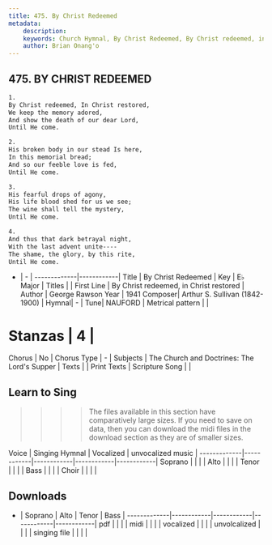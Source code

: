 ```yaml
---
title: 475. By Christ Redeemed
metadata:
    description: 
    keywords: Church Hymnal, By Christ Redeemed, By Christ redeemed, in Christ restored, 
    author: Brian Onang'o
---
```



## 475. BY CHRIST REDEEMED

```txt
1.
By Christ redeemed, In Christ restored,
We keep the memory adored,
And show the death of our dear Lord,
Until He come.

2.
His broken body in our stead Is here,
In this memorial bread;
And so our feeble love is fed,
Until He come.

3.
His fearful drops of agony,
His life blood shed for us we see;
The wine shall tell the mystery,
Until He come.

4.
And thus that dark betrayal night,
With the last advent unite----
The shame, the glory, by this rite,
Until He come.
```

- |   -  |
-------------|------------|
Title | By Christ Redeemed |
Key | E♭ Major |
Titles |  |
First Line | By Christ redeemed, in Christ restored |
Author | George Rawson
Year | 1941
Composer| Arthur S. Sullivan (1842-1900) |
Hymnal|  - |
Tune| NAUFORD |
Metrical pattern | |
# Stanzas | 4 |
Chorus | No |
Chorus Type | - |
Subjects | The Church and Doctrines: The Lord's Supper |
Texts |  |
Print Texts | 
Scripture Song |  |
  
## Learn to Sing

>>>> The files available in this section have comparatively large sizes. If you need to save on data, then you can download the midi files in the download section as they are of smaller sizes.

Voice |  Singing Hymnal | Vocalized | unvocalized music |
-------------|------------|------------|------------|------------|
Soprano | | | |
Alto | | | |
Tenor | | | |
Bass | | | |
Choir | | | |

## Downloads

- |  Soprano | Alto | Tenor | Bass |
-------------|------------|------------|------------|------------|
pdf | | | |
midi | | | |
vocalized | | | |
unvolcalized | | | |
singing file | | | |
  